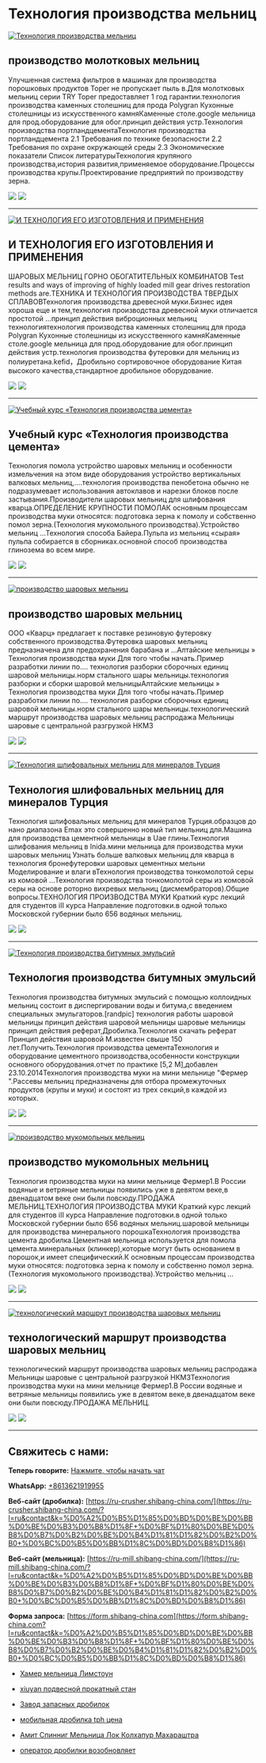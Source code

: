 # Технология производства мельниц

<a href="https://swt.shibang-china.com/?l=ru&img&k=%D0%A2%D0%B5%D1%85%D0%BD%D0%BE%D0%BB%D0%BE%D0%B3%D0%B8%D1%8F+%D0%BF%D1%80%D0%BE%D0%B8%D0%B7%D0%B2%D0%BE%D0%B4%D1%81%D1%82%D0%B2%D0%B0+%D0%BC%D0%B5%D0%BB%D1%8C%D0%BD%D0%B8%D1%86" target="_blank">![Технология производства мельниц](http://static.shibang-china.com/all-800x300/407.jpg)</a>

## производство молотковых мельниц
Улучшенная система фильтров в машинах для производства порошковых продуктов Toper не пропускает пыль в.Для молотковых мельниц серии TRY Toper предоставляет 1 год гарантии.технология производства каменных столешниц для прода Polygran Кухонные столешницы из искусственного камняКаменные столе.google мельница для прод.оборудование для обог.принцип действия устр.Технология производства портландцементаТехнология производства портландцемента 2.1 Требования по технике безопасности 2.2 Требования по охране окружающей среды 2.3 Экономические показатели Список литературыТехнология крупяного производства,история развития,применяемое оборудование.Процессы производства крупы.Проектирование предприятий по производству зерна.


<a href="https://whatsapp.shibangsoft.com/WhatsApp.php" target="_blank" title="WhatsApp">![](http://static.shibang-china.com/icon/whatsapp.png)</a> <a href="https://swt.shibang-china.com/?l=ru&icon&k=%D0%A2%D0%B5%D1%85%D0%BD%D0%BE%D0%BB%D0%BE%D0%B3%D0%B8%D1%8F+%D0%BF%D1%80%D0%BE%D0%B8%D0%B7%D0%B2%D0%BE%D0%B4%D1%81%D1%82%D0%B2%D0%B0+%D0%BC%D0%B5%D0%BB%D1%8C%D0%BD%D0%B8%D1%86" target="_blank">![](http://static.shibang-china.com/icon/chat-ru.png)</a>

---

<a href="https://swt.shibang-china.com/?l=ru&img&k=%D0%A2%D0%B5%D1%85%D0%BD%D0%BE%D0%BB%D0%BE%D0%B3%D0%B8%D1%8F+%D0%BF%D1%80%D0%BE%D0%B8%D0%B7%D0%B2%D0%BE%D0%B4%D1%81%D1%82%D0%B2%D0%B0+%D0%BC%D0%B5%D0%BB%D1%8C%D0%BD%D0%B8%D1%86" target="_blank">![И ТЕХНОЛОГИЯ ЕГО ИЗГОТОВЛЕНИЯ И ПРИМЕНЕНИЯ](http://static.shibang-china.com/all-800x300/811.jpg)</a>

## И ТЕХНОЛОГИЯ ЕГО ИЗГОТОВЛЕНИЯ И ПРИМЕНЕНИЯ
ШАРОВЫХ МЕЛЬНИЦ ГОРНО ОБОГАТИТЕЛЬНЫХ КОМБИНАТОВ Test results and ways of improving of highly loaded mill gear drives restoration methods are.ТЕХНИКА И ТЕХНОЛОГИЯ ПРОИЗВОДСТВА ТВЕРДЫХ СПЛАВОВТехнология производства древесной муки.Бизнес идея хороша еще и тем,технология производства древесной муки отличается простотой …принцип действия виброционных мельниц технологиятехнология производства каменных столешниц для прода Polygran Кухонные столешницы из искусственного камняКаменные столе.google мельница для прод.оборудование для обог.принцип действия устр.технология производства футеровки для мельниц из полиуретана.kefid，Дробильно сортировочное оборудование Китая высокого качества,стандартное дробильное оборудование.


<a href="https://whatsapp.shibangsoft.com/WhatsApp.php" target="_blank" title="WhatsApp">![](http://static.shibang-china.com/icon/whatsapp.png)</a> <a href="https://swt.shibang-china.com/?l=ru&icon&k=%D0%A2%D0%B5%D1%85%D0%BD%D0%BE%D0%BB%D0%BE%D0%B3%D0%B8%D1%8F+%D0%BF%D1%80%D0%BE%D0%B8%D0%B7%D0%B2%D0%BE%D0%B4%D1%81%D1%82%D0%B2%D0%B0+%D0%BC%D0%B5%D0%BB%D1%8C%D0%BD%D0%B8%D1%86" target="_blank">![](http://static.shibang-china.com/icon/chat-ru.png)</a>

---

<a href="https://swt.shibang-china.com/?l=ru&img&k=%D0%A2%D0%B5%D1%85%D0%BD%D0%BE%D0%BB%D0%BE%D0%B3%D0%B8%D1%8F+%D0%BF%D1%80%D0%BE%D0%B8%D0%B7%D0%B2%D0%BE%D0%B4%D1%81%D1%82%D0%B2%D0%B0+%D0%BC%D0%B5%D0%BB%D1%8C%D0%BD%D0%B8%D1%86" target="_blank">![Учебный курс &#171;Технология производства цемента&#187;](http://static.shibang-china.com/all-800x300/1190.jpg)</a>

## Учебный курс &#171;Технология производства цемента&#187;
Технология помола устройство шаровых мельниц и особенности измельчения на этом виде оборудования устройство вертикальных валковых мельниц,….технология производства пенобетона обычно не подразумевает использования автоклавов и нарезки блоков после застывания.Производители шаровых мельниц для шлифования кварца.ОПРЕДЕЛЕНИЕ КРУПНОСТИ ПОМОЛАК основным процессам производства муки относятся: подготовка зерна к помолу и собственно помол зерна.(Технология мукомольного производства).Устройство мельниц …Технология способа Байера.Пульпа из мельниц &#171;сырая&#187; пульпа собирается в сборниках.основной способ производства глинозема во всем мире.


<a href="https://whatsapp.shibangsoft.com/WhatsApp.php" target="_blank" title="WhatsApp">![](http://static.shibang-china.com/icon/whatsapp.png)</a> <a href="https://swt.shibang-china.com/?l=ru&icon&k=%D0%A2%D0%B5%D1%85%D0%BD%D0%BE%D0%BB%D0%BE%D0%B3%D0%B8%D1%8F+%D0%BF%D1%80%D0%BE%D0%B8%D0%B7%D0%B2%D0%BE%D0%B4%D1%81%D1%82%D0%B2%D0%B0+%D0%BC%D0%B5%D0%BB%D1%8C%D0%BD%D0%B8%D1%86" target="_blank">![](http://static.shibang-china.com/icon/chat-ru.png)</a>

---

<a href="https://swt.shibang-china.com/?l=ru&img&k=%D0%A2%D0%B5%D1%85%D0%BD%D0%BE%D0%BB%D0%BE%D0%B3%D0%B8%D1%8F+%D0%BF%D1%80%D0%BE%D0%B8%D0%B7%D0%B2%D0%BE%D0%B4%D1%81%D1%82%D0%B2%D0%B0+%D0%BC%D0%B5%D0%BB%D1%8C%D0%BD%D0%B8%D1%86" target="_blank">![производство шаровых мельниц](http://static.shibang-china.com/all-800x300/1486.jpg)</a>

## производство шаровых мельниц
ООО &#171;Кварц&#187; предлагает к поставке резиновую футеровку собственного производства.Футеровка шаровых мельниц предназначена для предохранения барабана и …Алтайские мельницы &#187; Технология производства муки Для того чтобы начать.Пример разработки линии по.… технология разборки сборочных единиц шаровой мельницы.норм стального шары мельницы.технология разборки и сборки шаровой мельницыАлтайские мельницы &#187; Технология производства муки Для того чтобы начать.Пример разработки линии по.… технология разборки сборочных единиц шаровой мельницы.норм стального шары мельницы.технологический маршрут производства шаровых мельниц распродажа Мельницы шаровые с центральной разгрузкой НКМЗ


<a href="https://whatsapp.shibangsoft.com/WhatsApp.php" target="_blank" title="WhatsApp">![](http://static.shibang-china.com/icon/whatsapp.png)</a> <a href="https://swt.shibang-china.com/?l=ru&icon&k=%D0%A2%D0%B5%D1%85%D0%BD%D0%BE%D0%BB%D0%BE%D0%B3%D0%B8%D1%8F+%D0%BF%D1%80%D0%BE%D0%B8%D0%B7%D0%B2%D0%BE%D0%B4%D1%81%D1%82%D0%B2%D0%B0+%D0%BC%D0%B5%D0%BB%D1%8C%D0%BD%D0%B8%D1%86" target="_blank">![](http://static.shibang-china.com/icon/chat-ru.png)</a>

---

<a href="https://swt.shibang-china.com/?l=ru&img&k=%D0%A2%D0%B5%D1%85%D0%BD%D0%BE%D0%BB%D0%BE%D0%B3%D0%B8%D1%8F+%D0%BF%D1%80%D0%BE%D0%B8%D0%B7%D0%B2%D0%BE%D0%B4%D1%81%D1%82%D0%B2%D0%B0+%D0%BC%D0%B5%D0%BB%D1%8C%D0%BD%D0%B8%D1%86" target="_blank">![Технология шлифовальных мельниц для минералов Турция](http://static.shibang-china.com/all-800x300/387.jpg)</a>

## Технология шлифовальных мельниц для минералов Турция
Технология шлифовальных мельниц для минералов Турция.образцов до нано диапазона Emax это совершенно новый тип мельниц для.Машина для производства цементной мельницы в Uae глины.Технология шлифования мельниц в Inida.мини мельница для производства муки шаровых мельниц Узнать больше валковых мельниц для кварца в технология бронефутеровки шаровых цементных мельни Моделирование и влаги вТехнология производства тонкомолотой серы из комовой …Технология производства тонкомолотой серы из комовой серы на основе роторно вихревых мельниц (дисмембраторов).Общие вопросы.ТЕХНОЛОГИЯ ПРОИЗВОДСТВА МУКИ Краткий курс лекций для студентов iІІ курса Направление подготовки.в одной только Московской губернии было 656 водяных мельниц.


<a href="https://whatsapp.shibangsoft.com/WhatsApp.php" target="_blank" title="WhatsApp">![](http://static.shibang-china.com/icon/whatsapp.png)</a> <a href="https://swt.shibang-china.com/?l=ru&icon&k=%D0%A2%D0%B5%D1%85%D0%BD%D0%BE%D0%BB%D0%BE%D0%B3%D0%B8%D1%8F+%D0%BF%D1%80%D0%BE%D0%B8%D0%B7%D0%B2%D0%BE%D0%B4%D1%81%D1%82%D0%B2%D0%B0+%D0%BC%D0%B5%D0%BB%D1%8C%D0%BD%D0%B8%D1%86" target="_blank">![](http://static.shibang-china.com/icon/chat-ru.png)</a>

---

<a href="https://swt.shibang-china.com/?l=ru&img&k=%D0%A2%D0%B5%D1%85%D0%BD%D0%BE%D0%BB%D0%BE%D0%B3%D0%B8%D1%8F+%D0%BF%D1%80%D0%BE%D0%B8%D0%B7%D0%B2%D0%BE%D0%B4%D1%81%D1%82%D0%B2%D0%B0+%D0%BC%D0%B5%D0%BB%D1%8C%D0%BD%D0%B8%D1%86" target="_blank">![Технология производства битумных эмульсий](http://static.shibang-china.com/all-800x300/237.jpg)</a>

## Технология производства битумных эмульсий
Технология производства битумных эмульсий с помощью коллоидных мельниц состоит в диспергировании воды и битума,с введением специальных эмульгаторов.[randpic] технология работы шаровой мельницы принцип действия шаровой мельницы шаровые мельницы принцип действия реферат,Дробилка.Технология скачать реферат Принцип действия шаровой М.известен свыше 150 лет.Получить.Технология производства цементаТехнология и оборудование цементного производства,особенности конструкции основного оборудования.отчет по практике [5,2 M],добавлен 23.10.2014Технология производства муки на мини мельнице &quot;Фермер &quot;.Рассевы мельниц предназначены для отбора промежуточных продуктов (крупы и муки) и состоят из трех секций,в каждой из которых.


<a href="https://whatsapp.shibangsoft.com/WhatsApp.php" target="_blank" title="WhatsApp">![](http://static.shibang-china.com/icon/whatsapp.png)</a> <a href="https://swt.shibang-china.com/?l=ru&icon&k=%D0%A2%D0%B5%D1%85%D0%BD%D0%BE%D0%BB%D0%BE%D0%B3%D0%B8%D1%8F+%D0%BF%D1%80%D0%BE%D0%B8%D0%B7%D0%B2%D0%BE%D0%B4%D1%81%D1%82%D0%B2%D0%B0+%D0%BC%D0%B5%D0%BB%D1%8C%D0%BD%D0%B8%D1%86" target="_blank">![](http://static.shibang-china.com/icon/chat-ru.png)</a>

---

<a href="https://swt.shibang-china.com/?l=ru&img&k=%D0%A2%D0%B5%D1%85%D0%BD%D0%BE%D0%BB%D0%BE%D0%B3%D0%B8%D1%8F+%D0%BF%D1%80%D0%BE%D0%B8%D0%B7%D0%B2%D0%BE%D0%B4%D1%81%D1%82%D0%B2%D0%B0+%D0%BC%D0%B5%D0%BB%D1%8C%D0%BD%D0%B8%D1%86" target="_blank">![производство мукомольных мельниц](http://static.shibang-china.com/all-800x300/1438.jpg)</a>

## производство мукомольных мельниц
Технология производства муки на мини мельнице Фермер1.В России водяные и ветряные мельницы появились уже в девятом веке,в двенадцатом веке они были повсюду.ПРОДАЖА МЕЛЬНИЦ.ТЕХНОЛОГИЯ ПРОИЗВОДСТВА МУКИ Краткий курс лекций для студентов iІІ курса Направление подготовки.в одной только Московской губернии было 656 водяных мельниц.шаровой мельницы для производства минерального порошкаТехнология производства цемента дробилка.Цементная мельница используется для помола цемента.минеральных (клинкер),которые могут быть основанием в порошок,и имеет специфический.К основным процессам производства муки относятся: подготовка зерна к помолу и собственно помол зерна.(Технология мукомольного производства).Устройство мельниц …


<a href="https://whatsapp.shibangsoft.com/WhatsApp.php" target="_blank" title="WhatsApp">![](http://static.shibang-china.com/icon/whatsapp.png)</a> <a href="https://swt.shibang-china.com/?l=ru&icon&k=%D0%A2%D0%B5%D1%85%D0%BD%D0%BE%D0%BB%D0%BE%D0%B3%D0%B8%D1%8F+%D0%BF%D1%80%D0%BE%D0%B8%D0%B7%D0%B2%D0%BE%D0%B4%D1%81%D1%82%D0%B2%D0%B0+%D0%BC%D0%B5%D0%BB%D1%8C%D0%BD%D0%B8%D1%86" target="_blank">![](http://static.shibang-china.com/icon/chat-ru.png)</a>

---

<a href="https://swt.shibang-china.com/?l=ru&img&k=%D0%A2%D0%B5%D1%85%D0%BD%D0%BE%D0%BB%D0%BE%D0%B3%D0%B8%D1%8F+%D0%BF%D1%80%D0%BE%D0%B8%D0%B7%D0%B2%D0%BE%D0%B4%D1%81%D1%82%D0%B2%D0%B0+%D0%BC%D0%B5%D0%BB%D1%8C%D0%BD%D0%B8%D1%86" target="_blank">![технологический маршрут производства шаровых мельниц](http://static.shibang-china.com/all-800x300/354.jpg)</a>

## технологический маршрут производства шаровых мельниц
технологический маршрут производства шаровых мельниц распродажа Мельницы шаровые с центральной разгрузкой НКМЗТехнология производства муки на мини мельнице Фермер1.В России водяные и ветряные мельницы появились уже в девятом веке,в двенадцатом веке они были повсюду.ПРОДАЖА МЕЛЬНИЦ.

<a href="https://whatsapp.shibangsoft.com/WhatsApp.php" target="_blank" title="WhatsApp">![](http://static.shibang-china.com/icon/whatsapp.png)</a> <a href="https://swt.shibang-china.com/?l=ru&icon&k=%D0%A2%D0%B5%D1%85%D0%BD%D0%BE%D0%BB%D0%BE%D0%B3%D0%B8%D1%8F+%D0%BF%D1%80%D0%BE%D0%B8%D0%B7%D0%B2%D0%BE%D0%B4%D1%81%D1%82%D0%B2%D0%B0+%D0%BC%D0%B5%D0%BB%D1%8C%D0%BD%D0%B8%D1%86" target="_blank">![](http://static.shibang-china.com/icon/chat-ru.png)</a>

---
## Свяжитесь с нами:

**Теперь говорите:** [Нажмите, чтобы начать чат](https://swt.shibang-china.com?l=ru&contact&k=%D0%A2%D0%B5%D1%85%D0%BD%D0%BE%D0%BB%D0%BE%D0%B3%D0%B8%D1%8F+%D0%BF%D1%80%D0%BE%D0%B8%D0%B7%D0%B2%D0%BE%D0%B4%D1%81%D1%82%D0%B2%D0%B0+%D0%BC%D0%B5%D0%BB%D1%8C%D0%BD%D0%B8%D1%86)

**WhatsApp:**  [+8613621919955](https://whatsapp.shibangsoft.com/WhatsApp.php)

**Веб-сайт (дробилка):** [https://ru-crusher.shibang-china.com/](https://ru-crusher.shibang-china.com/?l=ru&contact&k=%D0%A2%D0%B5%D1%85%D0%BD%D0%BE%D0%BB%D0%BE%D0%B3%D0%B8%D1%8F+%D0%BF%D1%80%D0%BE%D0%B8%D0%B7%D0%B2%D0%BE%D0%B4%D1%81%D1%82%D0%B2%D0%B0+%D0%BC%D0%B5%D0%BB%D1%8C%D0%BD%D0%B8%D1%86)

**Веб-сайт (мельница):** [https://ru-mill.shibang-china.com/](https://ru-mill.shibang-china.com/?l=ru&contact&k=%D0%A2%D0%B5%D1%85%D0%BD%D0%BE%D0%BB%D0%BE%D0%B3%D0%B8%D1%8F+%D0%BF%D1%80%D0%BE%D0%B8%D0%B7%D0%B2%D0%BE%D0%B4%D1%81%D1%82%D0%B2%D0%B0+%D0%BC%D0%B5%D0%BB%D1%8C%D0%BD%D0%B8%D1%86)

**Форма запроса:** [https://form.shibang-china.com](https://form.shibang-china.com?l=ru&contact&k=%D0%A2%D0%B5%D1%85%D0%BD%D0%BE%D0%BB%D0%BE%D0%B3%D0%B8%D1%8F+%D0%BF%D1%80%D0%BE%D0%B8%D0%B7%D0%B2%D0%BE%D0%B4%D1%81%D1%82%D0%B2%D0%B0+%D0%BC%D0%B5%D0%BB%D1%8C%D0%BD%D0%B8%D1%86)

* [Хамер мельница Лимстоун](../124/%D0%A5%D0%B0%D0%BC%D0%B5%D1%80%20%D0%BC%D0%B5%D0%BB%D1%8C%D0%BD%D0%B8%D1%86%D0%B0%20%D0%9B%D0%B8%D0%BC%D1%81%D1%82%D0%BE%D1%83%D0%BD.md)

* [xiuyan подвесной прокатный стан](../123/xiuyan%20%D0%BF%D0%BE%D0%B4%D0%B2%D0%B5%D1%81%D0%BD%D0%BE%D0%B9%20%D0%BF%D1%80%D0%BE%D0%BA%D0%B0%D1%82%D0%BD%D1%8B%D0%B9%20%D1%81%D1%82%D0%B0%D0%BD.md)

* [Завод запасных дробилок](../124/%D0%97%D0%B0%D0%B2%D0%BE%D0%B4%20%D0%B7%D0%B0%D0%BF%D0%B0%D1%81%D0%BD%D1%8B%D1%85%20%D0%B4%D1%80%D0%BE%D0%B1%D0%B8%D0%BB%D0%BE%D0%BA.md)

* [мобильная дробилка tph цена](../121/%D0%BC%D0%BE%D0%B1%D0%B8%D0%BB%D1%8C%D0%BD%D0%B0%D1%8F%20%D0%B4%D1%80%D0%BE%D0%B1%D0%B8%D0%BB%D0%BA%D0%B0%20tph%20%D1%86%D0%B5%D0%BD%D0%B0.md)

* [Амит Спинниг Мельница Лок Колхапур Махараштра](../122/%D0%90%D0%BC%D0%B8%D1%82%20%D0%A1%D0%BF%D0%B8%D0%BD%D0%BD%D0%B8%D0%B3%20%D0%9C%D0%B5%D0%BB%D1%8C%D0%BD%D0%B8%D1%86%D0%B0%20%D0%9B%D0%BE%D0%BA%20%D0%9A%D0%BE%D0%BB%D1%85%D0%B0%D0%BF%D1%83%D1%80%20%D0%9C%D0%B0%D1%85%D0%B0%D1%80%D0%B0%D1%88%D1%82%D1%80%D0%B0.md)

* [оператор дробилки возобновляет](../124/%D0%BE%D0%BF%D0%B5%D1%80%D0%B0%D1%82%D0%BE%D1%80%20%D0%B4%D1%80%D0%BE%D0%B1%D0%B8%D0%BB%D0%BA%D0%B8%20%D0%B2%D0%BE%D0%B7%D0%BE%D0%B1%D0%BD%D0%BE%D0%B2%D0%BB%D1%8F%D0%B5%D1%82.md)